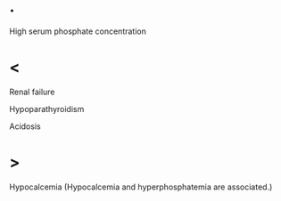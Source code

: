 # .

High serum phosphate concentration

# <

Renal failure

Hypoparathyroidism

Acidosis

# >

Hypocalcemia (Hypocalcemia and hyperphosphatemia are associated.)
